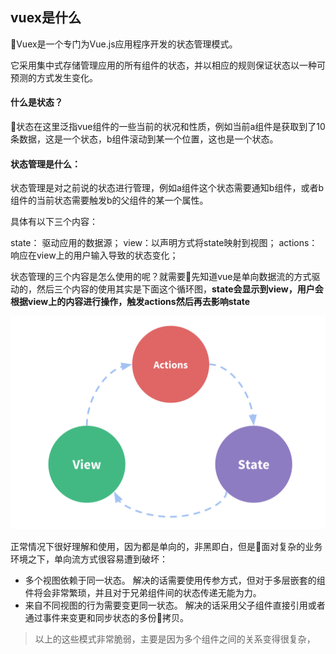 ## vuex是什么

Vuex是一个专门为Vue.js应用程序开发的状态管理模式。

它采用集中式存储管理应用的所有组件的状态，并以相应的规则保证状态以一种可预测的方式发生变化。

#### 什么是状态？
状态在这里泛指vue组件的一些当前的状况和性质，例如当前a组件是获取到了10条数据，这是一个状态，b组件滚动到某一个位置，这也是一个状态。

#### 状态管理是什么：
状态管理是对之前说的状态进行管理，例如a组件这个状态需要通知b组件，或者b组件的当前状态需要触发b的父组件的某一个属性。

具体有以下三个内容：

state： 驱动应用的数据源；
view：以声明方式将state映射到视图；
actions：响应在view上的用户输入导致的状态变化；

状态管理的三个内容是怎么使用的呢？就需要先知道vue是单向数据流的方式驱动的，然后三个内容的使用其实是下面这个循环图，**state会显示到view，用户会根据view上的内容进行操作，触发actions然后再去影响state**

<img src="./imgs/state.png">

正常情况下很好理解和使用，因为都是单向的，非黑即白，但是面对复杂的业务环境之下，单向流方式很容易遭到破坏：

* 多个视图依赖于同一状态。
解决的话需要使用传参方式，但对于多层嵌套的组件将会非常繁琐，并且对于兄弟组件间的状态传递无能为力。
* 来自不同视图的行为需要变更同一状态。
解决的话采用父子组件直接引用或者通过事件来变更和同步状态的多份拷贝。

> 以上的这些模式非常脆弱，主要是因为多个组件之间的关系变得很复杂，
